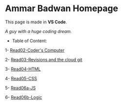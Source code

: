 # Ammar Badwan Homepage

This page is made in **VS Code**.

*A guy with a huge coding dream.*

* Table of Content:

1- [Read02-Coder's Computer](https://badwan95.github.io/learning-journal/read02)

2- [Read03-Revisions and the cloud git](https://badwan95.github.io/learning-journal/read03)

3- [Read04-HTML](https://badwan95.github.io/learning-journal/read04)

4- [Read05-CSS](https://badwan95.github.io/learning-journal/read05)

5- [Read06a-JS](https://badwan95.github.io/learning-journal/read06a)

6- [Read06b-Logic](https://badwan95.github.io/learning-journal/read06b)

